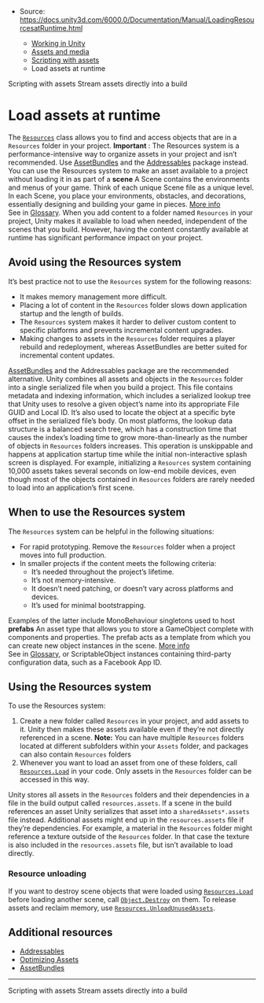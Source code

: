 * Source: https://docs.unity3d.com/6000.0/Documentation/Manual/LoadingResourcesatRuntime.html

  * [Working in Unity](https://docs.unity3d.com/6000.0/Documentation/Manual/working-in-unity.html)
  * [Assets and media](https://docs.unity3d.com/6000.0/Documentation/Manual/assets-and-media.html)
  * [Scripting with assets](https://docs.unity3d.com/6000.0/Documentation/Manual/ScriptingAssets.html)
  * Load assets at runtime


[](https://docs.unity3d.com/6000.0/Documentation/Manual/ScriptingAssets.html)
Scripting with assets
[](https://docs.unity3d.com/6000.0/Documentation/Manual/StreamingAssets.html)
Stream assets directly into a build
# Load assets at runtime
The [`Resources`](https://docs.unity3d.com/6000.0/Documentation/ScriptReference/Resources.html) class allows you to find and access objects that are in a `Resources` folder in your project.
**Important** : The Resources system is a performance-intensive way to organize assets in your project and isn’t recommended. Use [AssetBundles](https://docs.unity3d.com/6000.0/Documentation/Manual/AssetBundlesIntro.html) and the [Addressables](https://docs.unity3d.com/Packages/com.unity.addressables@latest) package instead.
You can use the Resources system to make an asset available to a project without loading it in as part of a **scene** A Scene contains the environments and menus of your game. Think of each unique Scene file as a unique level. In each Scene, you place your environments, obstacles, and decorations, essentially designing and building your game in pieces. [More info](https://docs.unity3d.com/6000.0/Documentation/Manual/CreatingScenes.html)  
See in [Glossary](https://docs.unity3d.com/6000.0/Documentation/Manual/Glossary.html#Scene). When you add content to a folder named `Resources` in your project, Unity makes it available to load when needed, independent of the scenes that you build. However, having the content constantly available at runtime has significant performance impact on your project.
## Avoid using the Resources system
It’s best practice not to use the `Resources` system for the following reasons:
  * It makes memory management more difficult.
  * Placing a lot of content in the `Resources` folder slows down application startup and the length of builds.
  * The `Resources` system makes it harder to deliver custom content to specific platforms and prevents incremental content upgrades.
  * Making changes to assets in the `Resources` folder requires a player rebuild and redeployment, whereas AssetBundles are better suited for incremental content updates.


[AssetBundles](https://docs.unity3d.com/6000.0/Documentation/Manual/AssetBundlesIntro.html) and the Addressables package are the recommended alternative.
Unity combines all assets and objects in the `Resources` folder into a single serialized file when you build a project. This file contains metadata and indexing information, which includes a serialized lookup tree that Unity uses to resolve a given object’s name into its appropriate File GUID and Local ID. It’s also used to locate the object at a specific byte offset in the serialized file’s body.
On most platforms, the lookup data structure is a balanced search tree, which has a construction time that causes the index’s loading time to grow more-than-linearly as the number of objects in `Resources` folders increases.
This operation is unskippable and happens at application startup time while the initial non-interactive splash screen is displayed. For example, initializing a `Resources` system containing 10,000 assets takes several seconds on low-end mobile devices, even though most of the objects contained in `Resources` folders are rarely needed to load into an application’s first scene.
## When to use the Resources system
The `Resources` system can be helpful in the following situations:
  * For rapid prototyping. Remove the `Resources` folder when a project moves into full production.
  * In smaller projects if the content meets the following criteria: 
    * It’s needed throughout the project’s lifetime.
    * It’s not memory-intensive.
    * It doesn’t need patching, or doesn’t vary across platforms and devices.
    * It’s used for minimal bootstrapping.


Examples of the latter include MonoBehaviour singletons used to host **prefabs** An asset type that allows you to store a GameObject complete with components and properties. The prefab acts as a template from which you can create new object instances in the scene. [More info](https://docs.unity3d.com/6000.0/Documentation/Manual/Prefabs.html)  
See in [Glossary](https://docs.unity3d.com/6000.0/Documentation/Manual/Glossary.html#Prefab), or ScriptableObject instances containing third-party configuration data, such as a Facebook App ID.
## Using the Resources system
To use the Resources system:
  1. Create a new folder called `Resources` in your project, and add assets to it. Unity then makes these assets available even if they’re not directly referenced in a scene. **Note:** You can have multiple `Resources` folders located at different subfolders within your `Assets` folder, and packages can also contain `Resources` folders
  2. Whenever you want to load an asset from one of these folders, call [`Resources.Load`](https://docs.unity3d.com/6000.0/Documentation/ScriptReference/Resources.Load.html) in your code. Only assets in the `Resources` folder can be accessed in this way.


Unity stores all assets in the `Resources` folders and their dependencies in a file in the build output called `resources.assets`. If a scene in the build references an asset Unity serializes that asset into a `sharedAssets*.assets` file instead.
Additional assets might end up in the `resources.assets` file if they’re dependencies. For example, a material in the `Resources` folder might reference a texture outside of the `Resources` folder. In that case the texture is also included in the `resources.assets` file, but isn’t available to load directly.
### Resource unloading
If you want to destroy scene objects that were loaded using [`Resources.Load`](https://docs.unity3d.com/6000.0/Documentation/ScriptReference/Resources.Load.html) before loading another scene, call [`Object.Destroy`](https://docs.unity3d.com/6000.0/Documentation/ScriptReference/Object.Destroy.html) on them. To release assets and reclaim memory, use [`Resources.UnloadUnusedAssets`](https://docs.unity3d.com/6000.0/Documentation/ScriptReference/Resources.UnloadUnusedAssets.html).
## Additional resources
  * [Addressables](https://docs.unity3d.com/Packages/com.unity.addressables@latest)
  * [Optimizing Assets](https://docs.unity3d.com/6000.0/Documentation/Manual/assets-optimizing.html)
  * [AssetBundles](https://docs.unity3d.com/6000.0/Documentation/Manual/AssetBundlesIntro.html)


* * *
[](https://docs.unity3d.com/6000.0/Documentation/Manual/ScriptingAssets.html)
Scripting with assets
[](https://docs.unity3d.com/6000.0/Documentation/Manual/StreamingAssets.html)
Stream assets directly into a build
